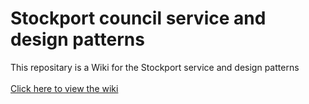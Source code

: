 # Stockport council service and design patterns
This repositary is a Wiki for the Stockport service and design patterns<br><br>
<a href=https://github.com/rinto-cyriac/Patterns/wiki>Click here to view the wiki</a>
